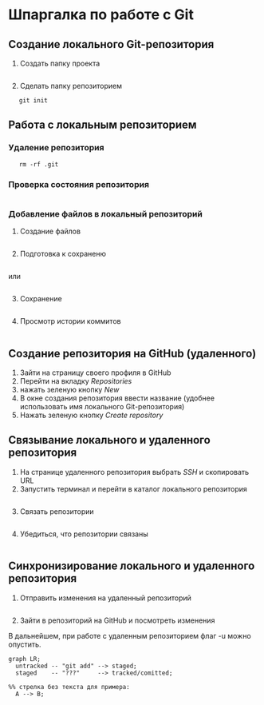 # Шпаргалка по работе с Git

## Создание локального Git-репозитория

1. Создать папку проекта

```mkdir directory
```
2. Сделать папку репозиторием

```cd ~/dev/directory
   git init
```
## Работа с локальным репозиторием

### Удаление репозитория

```cd ~/dev/directory
   rm -rf .git
```
### Проверка состояния репозитория

```git status
```
### Добавление файлов в локальный репозиторий
1. Создание файлов 

```touch <file>
```
2. Подготовка к сохраненю

```git add --all
```
или 

```git add .
```
3. Сохранение

```git commit -m 'remark' 
```
4. Просмотр истории коммитов

```git log
```
## Создание репозитория на GitHub (удаленного)

1. Зайти на страницу своего профиля в GitHub
2. Перейти на вкладку *Repositories*
3. нажать зеленую кнопку *New*
4. В окне создания репозитория ввести название (удобнее использовать имя локального Git-репозитория)
5. Нажать зеленую кнопку *Create repository*

## Связывание локального и удаленного репозитория

1. На странице удаленного репозитория выбрать *SSH*  и скопировать URL
2. Запустить терминал и перейти в каталог локального репозитория

```cd ~/dev/directory
```
3. Связать репозитории 

```git remote add origin <SSH>
```
4. Убедиться, что репозитории связаны

```git remote -v
```
## Синхронизирование локального и удаленного репозитория

1. Отправить изменения на удаленный репозиторий

```git push -u origin main
```
2. Зайти в репозиторий на GitHub и посмотреть изменения

В дальнейшем, при работе с удаленным репозиторием флаг -u можно опустить.





```mermaid
graph LR;
  untracked -- "git add" --> staged;
  staged    -- "???"     --> tracked/comitted;

%% стрелка без текста для примера: 
  A --> B;
``` 
